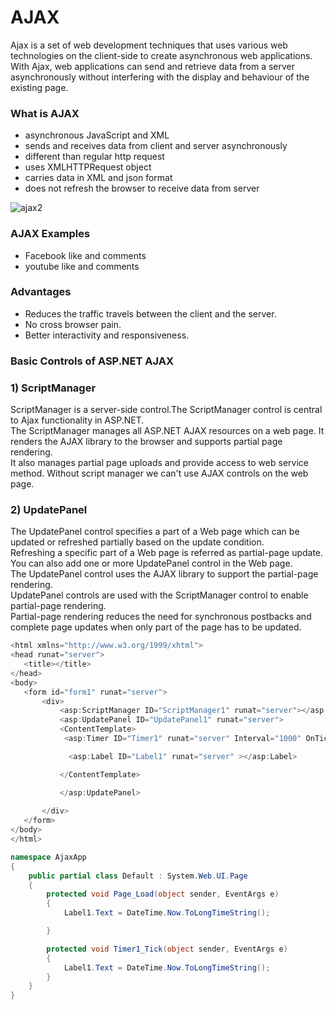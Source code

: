 # AJAX

Ajax is a set of web development techniques that uses various web technologies on the client-side to create asynchronous web applications. <br/>
With Ajax, web applications can send and retrieve data from a server asynchronously without interfering with the display and behaviour of the existing page. <br/>

### What is AJAX
- asynchronous JavaScript and XML 
- sends and receives data from client and server asynchronously 
- different than regular http request
- uses XMLHTTPRequest object 
- carries data in XML and json format
- does not refresh the browser to receive data from server


![ajax2](https://user-images.githubusercontent.com/86051136/131979158-56307141-0bef-4845-a88f-20eb997a4c53.png)

### AJAX Examples <br/>
- Facebook like and comments 
- youtube like and comments

### Advantages
- Reduces the traffic travels between the client and the server. 
- No cross browser pain.
- Better interactivity and responsiveness.

### Basic Controls of ASP.NET AJAX

### 1) ScriptManager

ScriptManager is a server-side control.The ScriptManager control is central to Ajax functionality in ASP.NET. <br/>
The ScriptManager manages all ASP.NET AJAX resources on a web page. It renders the AJAX library to the browser and supports partial page rendering. <br/>
 It also manages partial page uploads and provide access to web service method. Without script manager we can't use AJAX controls on the web page.
 
### 2) UpdatePanel

The UpdatePanel control specifies a part of a Web page which can be updated or refreshed partially based on the update condition. <br/>
 Refreshing a specific part of a Web page is referred as partial-page update. <br/>
 You can also add one or more UpdatePanel control in the Web page. <br/>
The UpdatePanel control uses the AJAX library to support the partial-page rendering. <br/>
 UpdatePanel controls  are used with the ScriptManager control to enable partial-page rendering. <br/>
 Partial-page rendering reduces the need for synchronous postbacks and complete page updates when only part of the page has to be updated.
 
 ``` C#
 <html xmlns="http://www.w3.org/1999/xhtml">
<head runat="server">
    <title></title>
</head>
<body>
    <form id="form1" runat="server">
        <div>
            <asp:ScriptManager ID="ScriptManager1" runat="server"></asp:ScriptManager>
            <asp:UpdatePanel ID="UpdatePanel1" runat="server">
            <ContentTemplate>
             <asp:Timer ID="Timer1" runat="server" Interval="1000" OnTick="Timer1_Tick"></asp:Timer>

              <asp:Label ID="Label1" runat="server" ></asp:Label>

            </ContentTemplate>

            </asp:UpdatePanel>
      
        </div>
    </form>
</body>
</html>

``` 

``` C#
namespace AjaxApp
{
    public partial class Default : System.Web.UI.Page
    {
        protected void Page_Load(object sender, EventArgs e)
        {
            Label1.Text = DateTime.Now.ToLongTimeString();

        }

        protected void Timer1_Tick(object sender, EventArgs e)
        {
            Label1.Text = DateTime.Now.ToLongTimeString();
        }
    }
}
